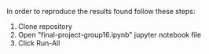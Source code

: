 In order to reproduce the results found follow these steps:

1) Clone repository
2) Open "final-project-group16.ipynb" jupyter notebook file
3) Click Run-All
